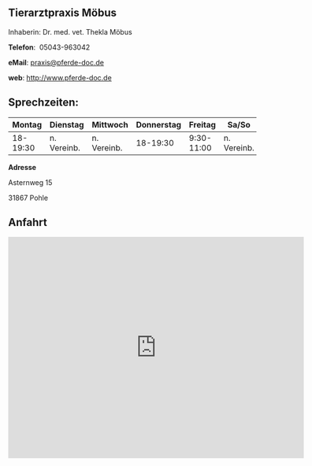 

**Tierarztpraxis Möbus**
------------------------

Inhaberin:  Dr. med. vet. Thekla Möbus

**Telefon**:  05043-963042

**eMail**: praxis@pferde-doc.de

**web**: http://www.pferde-doc.de

**Sprechzeiten**:
-----------------
|Montag  |Dienstag   |Mittwoch   |Donnerstag|Freitag   |Sa/So      |
|--------|-----------|-----------|----------|----------|-----------|
|18-19:30|n. Vereinb.|n. Vereinb.|18-19:30  |9:30-11:00|n. Vereinb.|

**Adresse**

Asternweg 15

31867 Pohle

Anfahrt
-------
<iframe src="https://www.google.com/maps/embed?pb=!1m14!1m8!1m3!1d4883.435079849756!2d9.3402485!3d52.2666741!3m2!1i1024!2i768!4f13.1!3m3!1m2!1s0x47ba8141bd6441db%3A0x85fdc8e241b36f6b!2sDr.med.vet.+Thekla+M%C3%B6bus+Tier%C3%A4rztin!5e0!3m2!1sde!2sde!4v1522521928700" width="600" height="450" frameborder="0" style="border:0" allowfullscreen></iframe>
